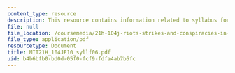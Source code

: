 ```yaml
---
content_type: resource
description: This resource contains information related to syllabus for fall 2006.
file: null
file_location: /coursemedia/21h-104j-riots-strikes-and-conspiracies-in-american-history-fall-2010/b4b6bfb0bd0d05f0fcf9fdfa4ab7b5fc_MIT21H_104JF10_syllf06.pdf
file_type: application/pdf
resourcetype: Document
title: MIT21H_104JF10_syllf06.pdf
uid: b4b6bfb0-bd0d-05f0-fcf9-fdfa4ab7b5fc
---
```

